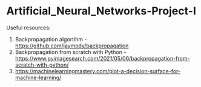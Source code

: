 # Artificial_Neural_Networks-Project-I

Useful resources:
1. Backpropagation algortihm - https://github.com/jaymody/backpropagation
2. Backpropagation from scratch with Python - https://www.pyimagesearch.com/2021/05/06/backpropagation-from-scratch-with-python/
3. https://machinelearningmastery.com/plot-a-decision-surface-for-machine-learning/